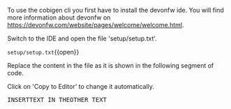 To use the cobigen cli you first have to install the devonfw ide. You will find more information about devonfw on https://devonfw.com/website/pages/welcome/welcome.html.


Switch to the IDE and open the file 'setup/setup.txt'.

`setup/setup.txt`{{open}}


Replace the content in the file as it is shown in the following segment of code.


Click on 'Copy to Editor' to change it automatically.

<pre class="file" data-filename="setup/setup.txt" data-target="insert" data-marker="###1234###">
INSERTTEXT IN THEOTHER TEXT</pre>

